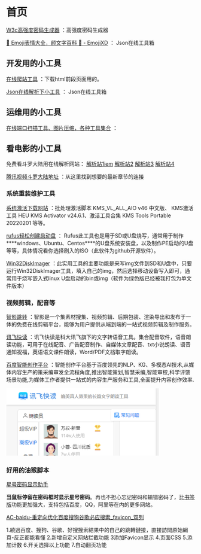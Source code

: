 # 首页



 [W3c高强度密码生成器](https://www.w3cschool.cn/tools/index?name=CreateStrongPassword) ：高强度密码生成器

 [🤣 Emoji表情大全，颜文字百科 💌 - EmojiXD](https://emojixd.com/) ： Json在线工具箱



## 开发用的小工具

 [在线爬站工具](https://bazhan.wang/history) ：下载html前段页面用的。

 [Json在线解析下小工具](https://www.sojson.com/) ： Json在线工具箱

## 运维用的小工具

 [在线端口扫描工具、图片压缩，各种工具集合](https://www.qtool.net/port) ：

## 看电影的小工具

免费看斗罗大陆用在线解析网站： [解析站1iem](https://www.iembuy.com/)   [解析站2](https://v.ctrlqq.com/)   [解析站3](http://tv.hzwdd.cn/)  [解析站4](http://www.cjw123.com/jx/)

 [腾讯视频斗罗大陆地址](https://m.v.qq.com/search.html?keyWord=%E6%96%97%E7%BD%97%E5%A4%A7%E9%99%86) ：从这里找到想要的最新章节的连接

### 系统重装维护工具

 [系统激活下载网站](http://www.aichunjing.com/jhgj1/) ：批处理激活脚本 KMS_VL_ALL_AIO v46 中文版、 KMS激活工具 HEU KMS Activator v24.6.1、激活工具合集 KMS Tools Portable 20220201  等等。

 [rufus轻松创建启动盘](http://rufus.ie/zh/) ： Rufus此工具也是用于SD或U盘烧写，通常用于制作***\*windows、Ubuntu、Centos\****的U盘系统安装盘，以及制作PE启动的U盘等等，具体情况看你选择刷入的ISO（此软件为github开源软件）。

[Win32DiskImager](https://win32diskimager.org/) ：此实用工具的主要功能是来写img文件到SD和U盘中，只要运行Win32DiskImager工具，填入自己的img，然后选择移动设备写入即可，通常用于烧写嵌入式linux U盘启动的bin或img（软件为绿色版已经被我打包为单文件版本）

### 视频剪辑，配音等

 [智影跳转](https://zenvideo.qq.com/home) ：智影是一个集素材搜集、视频剪辑、后期包装、渲染导出和发布于一体的免费在线剪辑平台，能够为用户提供从端到端的一站式视频剪辑及制作服务。

 [讯飞快读](https://www.ffkuaidu.com/) ：讯飞快读是科大讯飞旗下的文字转语音工具。集合配音软件，语音朗读功能，可用于在线配音、广告配音制作、自媒体文章配音、txt小说朗读、语音通知祝福，英语语文课件朗读，Word/PDF文档取字朗读。

 [百度智能创作平台](https://www.ffkuaidu.com/) ：智能创作平台基于百度领先的NLP、KG、多模态AI技术,从媒体内容生产的策采编审发全流程角度,推出智能策划,智慧采编,智能审校,科学评馈场景功能,为媒体工作者提供一站式的内容生产服务和工具,全面提升内容创作效率.



![image-20220415104918889](index.assets/image-20220415104918889.png)



### 好用的油猴脚本

 [星号密码显示助手](https://www.baiduyun.wiki/tool/install-starpassword.html#) 

**当鼠标停留在密码框时显示星号密码**。再也不担心忘记密码和输错密码了，比[书签版](https://www.baiduyun.wiki/tool/bookmark.html)功能更加强大，支持包括百度，QQ，阿里等在内的更多网站。

 [AC-baidu-重定向优化百度搜狗谷歌必应搜索_favicon_双列](https://greasyfork.org/zh-CN/scripts/14178-ac-baidu-%E9%87%8D%E5%AE%9A%E5%90%91%E4%BC%98%E5%8C%96%E7%99%BE%E5%BA%A6%E6%90%9C%E7%8B%97%E8%B0%B7%E6%AD%8C%E5%BF%85%E5%BA%94%E6%90%9C%E7%B4%A2-favicon-%E5%8F%8C%E5%88%97) 

1.繞過百度、搜狗、谷歌、好搜搜索結果中的自己的跳轉鏈接，直接訪問原始網頁-反正都能看懂 2.新增自定义网站拦截功能 3添加Favicon显示 4.页面CSS 5.添加计数 6.开关选择以上功能 7.自动翻页功能

